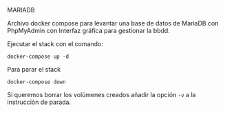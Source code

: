 MARIADB

Archivo docker compose para levantar una base de datos de MariaDB con PhpMyAdmin con Interfaz gráfica para gestionar la bbdd. 

Ejecutar el stack con el comando:

`docker-compose up -d`

Para parar el stack

`docker-compose down`

Si queremos borrar los volúmenes creados añadir la opción `-v` a la instrucción de parada.
